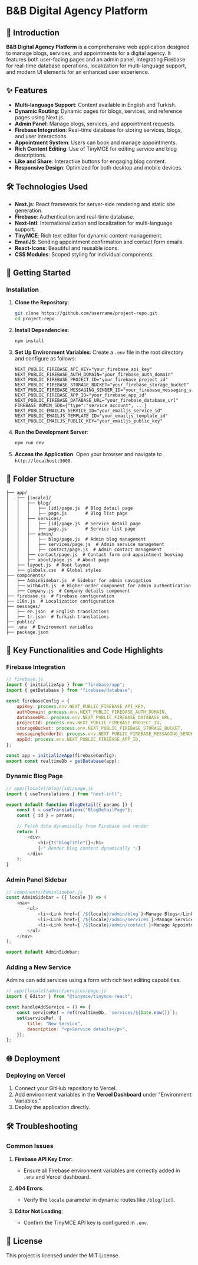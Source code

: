 # B&B Digital Agency Platform

## 📖 Introduction

**B&B Digital Agency Platform** is a comprehensive web application designed to manage blogs, services, and appointments for a digital agency. It features both user-facing pages and an admin panel, integrating Firebase for real-time database operations, localization for multi-language support, and modern UI elements for an enhanced user experience.

## ✨ Features

- **Multi-language Support**: Content available in English and Turkish.
- **Dynamic Routing**: Dynamic pages for blogs, services, and reference pages using Next.js.
- **Admin Panel**: Manage blogs, services, and appointment requests.
- **Firebase Integration**: Real-time database for storing services, blogs, and user interactions.
- **Appointment System**: Users can book and manage appointments.
- **Rich Content Editing**: Use of TinyMCE for editing service and blog descriptions.
- **Like and Share**: Interactive buttons for engaging blog content.
- **Responsive Design**: Optimized for both desktop and mobile devices.

## 🛠️ Technologies Used

- **Next.js**: React framework for server-side rendering and static site generation.
- **Firebase**: Authentication and real-time database.
- **Next-Intl**: Internationalization and localization for multi-language support.
- **TinyMCE**: Rich text editor for dynamic content management.
- **EmailJS**: Sending appointment confirmation and contact form emails.
- **React-Icons**: Beautiful and reusable icons.
- **CSS Modules**: Scoped styling for individual components.

## 🚀 Getting Started

### Installation

1. **Clone the Repository**:
   ```bash
   git clone https://github.com/username/project-repo.git
   cd project-repo
   ```

2. **Install Dependencies**:
   ```bash
   npm install
   ```

3. **Set Up Environment Variables**:
   Create a `.env` file in the root directory and configure as follows:
   ```env
   NEXT_PUBLIC_FIREBASE_API_KEY="your_firebase_api_key"
   NEXT_PUBLIC_FIREBASE_AUTH_DOMAIN="your_firebase_auth_domain"
   NEXT_PUBLIC_FIREBASE_PROJECT_ID="your_firebase_project_id"
   NEXT_PUBLIC_FIREBASE_STORAGE_BUCKET="your_firebase_storage_bucket"
   NEXT_PUBLIC_FIREBASE_MESSAGING_SENDER_ID="your_firebase_messaging_sender_id"
   NEXT_PUBLIC_FIREBASE_APP_ID="your_firebase_app_id"
   NEXT_PUBLIC_FIREBASE_DATABASE_URL="your_firebase_database_url"
   FIREBASE_ADMIN_SDK={"type":"service_account", ...}
   NEXT_PUBLIC_EMAILJS_SERVICE_ID="your_emailjs_service_id"
   NEXT_PUBLIC_EMAILJS_TEMPLATE_ID="your_emailjs_template_id"
   NEXT_PUBLIC_EMAILJS_PUBLIC_KEY="your_emailjs_public_key"
   ```

4. **Run the Development Server**:
   ```bash
   npm run dev
   ```

5. **Access the Application**:
   Open your browser and navigate to `http://localhost:3000`.

## 📂 Folder Structure

```plaintext
├── app/
│   ├── [locale]/
│   │   ├── blog/
│   │   │   ├── [id]/page.js  # Blog detail page
│   │   │   ├── page.js       # Blog list page
│   │   ├── services/
│   │   │   ├── [id]/page.js  # Service detail page
│   │   │   ├── page.js       # Service list page
│   │   ├── admin/
│   │   │   ├── blog/page.js  # Admin blog management
│   │   │   ├── services/page.js  # Admin service management
│   │   │   ├── contact/page.js  # Admin contact management
│   │   ├── contact/page.js  # Contact form and appointment booking
│   │   ├── about/page.js  # About page
│   ├── layout.js  # Root layout
│   ├── globals.css  # Global styles
├── components/
│   ├── AdminSidebar.js  # Sidebar for admin navigation
│   ├── withAuth.js  # Higher-order component for admin authentication
│   ├── Company.js  # Company details component
├── firebase.js  # Firebase configuration
├── i18n.js  # Localization configuration
├── messages/
│   ├── en.json  # English translations
│   ├── tr.json  # Turkish translations
├── public/
├── .env  # Environment variables
├── package.json
```

## 🔧 Key Functionalities and Code Highlights

### Firebase Integration
```javascript
// firebase.js
import { initializeApp } from "firebase/app";
import { getDatabase } from "firebase/database";

const firebaseConfig = {
    apiKey: process.env.NEXT_PUBLIC_FIREBASE_API_KEY,
    authDomain: process.env.NEXT_PUBLIC_FIREBASE_AUTH_DOMAIN,
    databaseURL: process.env.NEXT_PUBLIC_FIREBASE_DATABASE_URL,
    projectId: process.env.NEXT_PUBLIC_FIREBASE_PROJECT_ID,
    storageBucket: process.env.NEXT_PUBLIC_FIREBASE_STORAGE_BUCKET,
    messagingSenderId: process.env.NEXT_PUBLIC_FIREBASE_MESSAGING_SENDER_ID,
    appId: process.env.NEXT_PUBLIC_FIREBASE_APP_ID,
};

const app = initializeApp(firebaseConfig);
export const realtimeDb = getDatabase(app);
```

### Dynamic Blog Page
```javascript
// app/[locale]/blog/[id]/page.js
import { useTranslations } from "next-intl";

export default function BlogDetail({ params }) {
    const t = useTranslations("BlogDetailPage");
    const { id } = params;

    // Fetch data dynamically from Firebase and render
    return (
        <div>
            <h1>{t("blogTitle")}</h1>
            {/* Render blog content dynamically */}
        </div>
    );
}
```

### Admin Panel Sidebar
```javascript
// components/AdminSidebar.js
const AdminSidebar = ({ locale }) => (
    <nav>
        <ul>
            <li><Link href={`/${locale}/admin/blog`}>Manage Blogs</Link></li>
            <li><Link href={`/${locale}/admin/services`}>Manage Services</Link></li>
            <li><Link href={`/${locale}/admin/contact`}>Manage Appointments</Link></li>
        </ul>
    </nav>
);

export default AdminSidebar;
```

### Adding a New Service
Admins can add services using a form with rich text editing capabilities:
```javascript
// app/[locale]/admin/services/page.js
import { Editor } from "@tinymce/tinymce-react";

const handleAddService = () => {
    const serviceRef = ref(realtimeDb, `services/${Date.now()}`);
    set(serviceRef, {
        title: "New Service",
        description: "<p>Service details</p>",
    });
};
```

## 🌐 Deployment

### Deploying on Vercel
1. Connect your GitHub repository to Vercel.
2. Add environment variables in the **Vercel Dashboard** under "Environment Variables."
3. Deploy the application directly.

## 🛠️ Troubleshooting

### Common Issues
1. **Firebase API Key Error**:
   - Ensure all Firebase environment variables are correctly added in `.env` and Vercel dashboard.

2. **404 Errors**:
   - Verify the `locale` parameter in dynamic routes like `/blog/[id]`.

3. **Editor Not Loading**:
   - Confirm the TinyMCE API key is configured in `.env`.

## 📜 License
This project is licensed under the MIT License.
